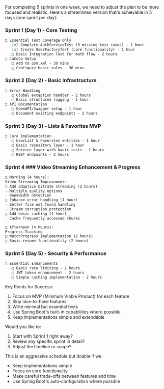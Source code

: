 For completing 5 sprints in one week, we need to adjust the plan to be more focused and realistic. Here's a streamlined version that's achievable in 5 days (one sprint per day):

### Sprint 1 (Day 1) - Core Testing
```markdown
□ Essential Test Coverage Only
   [x] Complete AuthServiceTest (3 missing test cases) - 1 hour
   [x] Create UserFactoryTest (core functionality) - 1 hour
   □ Basic Integration Test for Auth flow - 2 hours
□ JaCoCo Setup
   □ Add to pom.xml - 30 mins
   □ Configure basic rules - 30 mins
```


### Sprint 2 (Day 2) - Basic Infrastructure
```markdown
□ Error Handling
   □ Global exception handler - 2 hours
   □ Basic structured logging - 1 hour
□ API Documentation
   □ OpenAPI/Swagger setup - 1 hour
   □ Document existing endpoints - 2 hours
```


### Sprint 3 (Day 3) - Lists & Favorites MVP
```markdown
□ Core Implementation
   □ UserList & Favorites entities - 1 hour
   □ Basic repository layer - 1 hour
   □ Service layer with basic tests - 2 hours
   □ REST endpoints - 2 hours
```

### Sprint 4 ### Video Streaming Enhancement & Progress
```markdown
□ Morning (4 hours):
Video Streaming Improvements
□ Add adaptive bitrate streaming (2 hours)
- Multiple quality options
- Bandwidth detection
□ Enhance error handling (1 hour)
- Better file not found handling
- Stream corruption protection
□ Add basic caching (1 hour)
- Cache frequently accessed chunks

□ Afternoon (4 hours):
Progress Tracking
□ WatchProgress implementation (2 hours)
□ Basic resume functionality (2 hours)
```


### Sprint 5 (Day 5) - Security & Performance
```markdown
□ Essential Enhancements
   □ Basic rate limiting - 2 hours
   □ JWT token enhancement - 2 hours
   □ Simple caching implementation - 2 hours
```


Key Points for Success:
1. Focus on MVP (Minimum Viable Product) for each feature
2. Skip nice-to-have features
3. Write minimal but essential tests
4. Use Spring Boot's built-in capabilities where possible
5. Keep implementations simple and extendable

Would you like to:
1. Start with Sprint 1 right away?
2. Review any specific sprint in detail?
3. Adjust the timeline or scope?

This is an aggressive schedule but doable if we:
- Keep implementations simple
- Focus on core functionality
- Make careful trade-offs between features and time
- Use Spring Boot's auto-configuration where possible